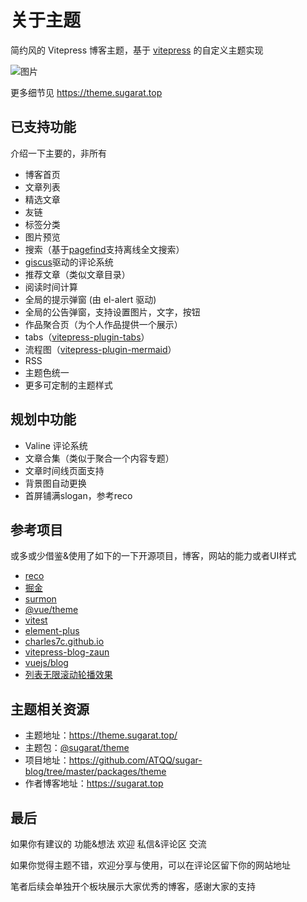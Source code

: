 # 关于主题

简约风的 Vitepress 博客主题，基于 [vitepress](https://vitepress.dev/) 的自定义主题实现

![图片](https://img.cdn.sugarat.top/mdImg/MTY3MzE3MDUxOTMwMw==673170519303)

更多细节见 https://theme.sugarat.top

## 已支持功能
介绍一下主要的，非所有

* 博客首页
* 文章列表
* 精选文章
* 友链
* 标签分类
* 图片预览
* 搜索（基于[pagefind](https://github.com/cloudcannon/pagefind)支持离线全文搜索）
* [giscus](https://giscus.app/zh-CN)驱动的评论系统
* 推荐文章（类似文章目录）
* 阅读时间计算
* 全局的提示弹窗 (由 el-alert 驱动)
* 全局的公告弹窗，支持设置图片，文字，按钮
* 作品聚合页（为个人作品提供一个展示）
* tabs（[vitepress-plugin-tabs](https://vitepress-plugins.sapphi.red/tabs/)）
* 流程图（[vitepress-plugin-mermaid](https://github.com/emersonbottero/vitepress-plugin-mermaid#readme)）
* RSS
* 主题色统一
* 更多可定制的主题样式

## 规划中功能
* Valine 评论系统
* 文章合集（类似于聚合一个内容专题）
* 文章时间线页面支持
* 背景图自动更换
* 首屏铺满slogan，参考reco

## 参考项目
或多或少借鉴&使用了如下的一下开源项目，博客，网站的能力或者UI样式

* [reco](https://vuepress-theme-reco.recoluan.com/)
* [掘金](https://juejin.cn/)
* [surmon](https://surmon.me/) 
* [@vue/theme](https://github.com/vuejs/theme)
* [vitest](https://vitest.dev/)
* [element-plus](https://element-plus.gitee.io/zh-CN/)
* [charles7c.github.io](https://github.com/Charles7c/charles7c.github.io)
* [vitepress-blog-zaun](https://github.com/clark-cui/vitepress-blog-zaun)
* [vuejs/blog](https://github.com/vuejs/blog/tree/main)
* [列表无限滚动轮播效果](https://code.juejin.cn/pen/7145007064350195748)

## 主题相关资源
* 主题地址：https://theme.sugarat.top/
* 主题包：[@sugarat/theme](https://www.npmjs.com/package/@sugarat/theme)
* 项目地址：https://github.com/ATQQ/sugar-blog/tree/master/packages/theme
* 作者博客地址：https://sugarat.top


## 最后
如果你有建议的 功能&想法 欢迎 私信&评论区 交流

如果你觉得主题不错，欢迎分享与使用，可以在评论区留下你的网站地址

笔者后续会单独开个板块展示大家优秀的博客，感谢大家的支持